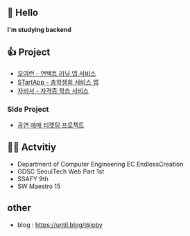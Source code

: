 ##  👋 Hello
**I'm studying backend** 

## 👍 Project
- <a href="https://github.com/MoyeoRun/MoyeoRun_Back">모여런 - 언택트 러닝 앱 서비스 </a>
- <a href="https://github.com/InHyeok-J/STartApp-Back">STartApp -  총학생회 서비스 앱</a>
- <a href="https://github.com/Jabiseo">자비서 - 자격증 학습 서비스 </a>

### Side Project
- <a href="https://github.com/InHyeok-J/Performing-Arts-Ticketing" > 공연 예매 티켓팅 프로젝트 </a>

## 🏃‍♀️ Actvitiy
- Department of Computer Engineering EC EndlessCreation
- GDSC SeoulTech Web Part 1st
- SSAFY 9th
- SW Maestro 15

## other
- blog : https://until.blog/@joby


